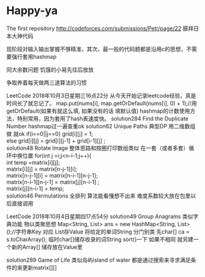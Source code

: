 # Happy-ya
The first repository
http://codeforces.com/submissions/Petr/page/22
膜拜日本大神代码

现阶段对输入输出掌握不够精准，其次，最一般的代码题都是沿用c的思想，不需要强行套用hashmap

同大余数问题 饥饿的小易先往后放放

争取养着每天做两三道算法的习惯

LeetCode  2018年10月3日星期三16点22分
从今天开始记录leetcode经验，真是时间长了就忘记了。 
map.put(nums[i], map.getOrDefault(nums[i], 0) + 1);//用getOrDefault(如果有就这么填, 如果没有的话 填默认值) 
hashmap的计数使用方法，特别常用，因为套用了hash表速度快。
solution284 Find the Duplicate Number hashmap过一遍查重ok
solution62 Unique Paths 典型DP 用二维数组做 就ok
if(i==0||j==0)  grid[i][j] = 1;                  
else
grid[i][j] = grid[i][j-1] + grid[i-1][j] ;       
solution48 Rotate Image 整体思路和按圈打印数组类似 在一套（或者多套）循环中换位置
for(int j =i;j<n-i-1;j++){                        
 int temp =matrix[i][j];                          
matrix[i][j] = matrix[n-j-1][i];                 
matrix[n-j-1][i] = matrix[n-i-1][n-j-1];        
matrix[n-i-1][n-j-1] = matrix[j][n-i-1] ;       
matrix[j][n-i-1] = temp;                             
solution46 Permutations 全排列 算法能看懂想不出来 难度系数较大放在包里以后直接调用



LeetCode  2018年10月4日星期四17点54分
solution49 Group Anagrams  类似字典功能 物以类聚思想
Map<String, List> ans = new HashMap<String, List>();//字符串Key 对应 List存Value
将给定的单词String 分门别类 先char[] ca = s.toCharArray(); 临时char[]储存收录的词String
sort()一下 如果不相同 就另建一个新的Array[] 储存放在Value里 

solution289 Game of Life 类似岛屿island of water 都是通过搜索来寻求满足条件的来更新matrix[][]
